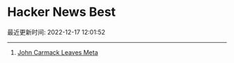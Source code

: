 # Hacker News Best

最近更新时间: 2022-12-17 12:01:52

--- 
1. [John Carmack Leaves Meta](https://www.businessinsider.com/john-carmack-meta-consulting-cto-virtual-reality-leaving-2022-12) 
